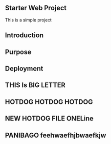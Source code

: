 ## Starter Web Project

This is a simple project 

## Introduction

## Purpose

## Deployment

## THIS Is BIG LETTER

## HOTDOG HOTDOG HOTDOG


## NEW HOTDOG FILE ONELine

## PANIBAGO feehwaefhjbwaefkjw